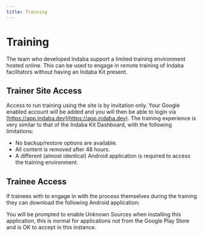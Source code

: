 ```yaml
---
title: Training
---
```


<ReadTime />

# Training

<Leader>

The team who developed Indaba support a limited training environment hosted online. This can be used to engage in remote training of Indaba facilitators without having an Indaba Kit present.

</Leader>

## Trainer Site Access

Access to run training using the site is by invitation only. Your Google enabled account will be added and you will then be able to login via [https://app.indaba.dev](https://app.indaba.dev). The training experience is very similar to that of the Indaba Kit Dashboard, with the following limitations:

- No backup/restore options are available.
- All content is removed after 48 hours.
- A different (almost identical) Android application is required to access the training environment.

## Trainee Access

If trainees with to engage in with the process themselves during the training they can download the following Android application:

<!-- - Download and manually install onto your device from [GitHub Release](https://github.com/our-story-media/ourstory-android/releases/latest/download/dev.indaba.apk).
-->

<DownloadLink type="primary" url="https://github.com/our-story-media/ourstory-android/releases/latest/download/dev.indaba.apk" />

<Tip>

You will be prompted to enable Unknown Sources when installing this application, this is normal for applications not from the Google Play Store and is OK to accept in this instance.

</Tip>
